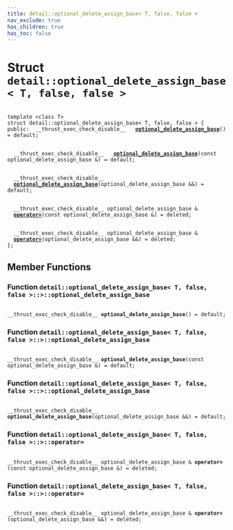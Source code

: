 ```yaml
---
title: detail::optional_delete_assign_base< T, false, false >
nav_exclude: true
has_children: true
has_toc: false
---
```


# Struct `detail::optional_delete_assign_base< T, false, false >`

<code class="doxybook">
<span>template &lt;class T&gt;</span>
<span>struct detail::optional&#95;delete&#95;assign&#95;base&lt; T, false, false &gt; {</span>
<span>public:</span><span>&nbsp;&nbsp;__thrust_exec_check_disable__ </span><span>&nbsp;&nbsp;<b><a href="/thrust/api/classes/structdetail_1_1optional__delete__assign__base_3_01t_00_01false_00_01false_01_4.html#function-optional_delete_assign_base">optional&#95;delete&#95;assign&#95;base</a></b>() = default;</span>
<br>
<span>&nbsp;&nbsp;__thrust_exec_check_disable__ </span><span>&nbsp;&nbsp;<b><a href="/thrust/api/classes/structdetail_1_1optional__delete__assign__base_3_01t_00_01false_00_01false_01_4.html#function-optional_delete_assign_base">optional&#95;delete&#95;assign&#95;base</a></b>(const optional_delete_assign_base &) = default;</span>
<br>
<span>&nbsp;&nbsp;__thrust_exec_check_disable__ </span><span>&nbsp;&nbsp;<b><a href="/thrust/api/classes/structdetail_1_1optional__delete__assign__base_3_01t_00_01false_00_01false_01_4.html#function-optional_delete_assign_base">optional&#95;delete&#95;assign&#95;base</a></b>(optional_delete_assign_base &&) = default;</span>
<br>
<span>&nbsp;&nbsp;__thrust_exec_check_disable__ optional_delete_assign_base & </span><span>&nbsp;&nbsp;<b><a href="/thrust/api/classes/structdetail_1_1optional__delete__assign__base_3_01t_00_01false_00_01false_01_4.html#function-operator=">operator=</a></b>(const optional_delete_assign_base &) = deleted;</span>
<br>
<span>&nbsp;&nbsp;__thrust_exec_check_disable__ optional_delete_assign_base & </span><span>&nbsp;&nbsp;<b><a href="/thrust/api/classes/structdetail_1_1optional__delete__assign__base_3_01t_00_01false_00_01false_01_4.html#function-operator=">operator=</a></b>(optional_delete_assign_base &&) = deleted;</span>
<span>};</span>
</code>

## Member Functions

<h3 id="function-optional_delete_assign_base">
Function <code>detail::optional&#95;delete&#95;assign&#95;base&lt; T, false, false &gt;::&gt;::optional&#95;delete&#95;assign&#95;base</code>
</h3>

<code class="doxybook">
<span>__thrust_exec_check_disable__ </span><span><b>optional_delete_assign_base</b>() = default;</span></code>
<h3 id="function-optional_delete_assign_base">
Function <code>detail::optional&#95;delete&#95;assign&#95;base&lt; T, false, false &gt;::&gt;::optional&#95;delete&#95;assign&#95;base</code>
</h3>

<code class="doxybook">
<span>__thrust_exec_check_disable__ </span><span><b>optional_delete_assign_base</b>(const optional_delete_assign_base &) = default;</span></code>
<h3 id="function-optional_delete_assign_base">
Function <code>detail::optional&#95;delete&#95;assign&#95;base&lt; T, false, false &gt;::&gt;::optional&#95;delete&#95;assign&#95;base</code>
</h3>

<code class="doxybook">
<span>__thrust_exec_check_disable__ </span><span><b>optional_delete_assign_base</b>(optional_delete_assign_base &&) = default;</span></code>
<h3 id="function-operator=">
Function <code>detail::optional&#95;delete&#95;assign&#95;base&lt; T, false, false &gt;::&gt;::operator=</code>
</h3>

<code class="doxybook">
<span>__thrust_exec_check_disable__ optional_delete_assign_base & </span><span><b>operator=</b>(const optional_delete_assign_base &) = deleted;</span></code>
<h3 id="function-operator=">
Function <code>detail::optional&#95;delete&#95;assign&#95;base&lt; T, false, false &gt;::&gt;::operator=</code>
</h3>

<code class="doxybook">
<span>__thrust_exec_check_disable__ optional_delete_assign_base & </span><span><b>operator=</b>(optional_delete_assign_base &&) = deleted;</span></code>

